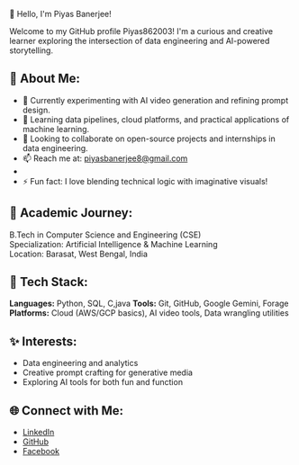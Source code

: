👋 Hello, I'm Piyas Banerjee!

Welcome to my GitHub profile Piyas862003! I'm a curious and creative learner exploring the intersection of data engineering and AI-powered storytelling.

## 🌟 About Me:
- 🔭 Currently experimenting with AI video generation and refining prompt design.
- 🌱 Learning data pipelines, cloud platforms, and practical applications of machine learning.
- 👯 Looking to collaborate on open-source projects and internships in data engineering.
- 📫 Reach me at: piyasbanerjee8@gmail.com
- 
- ⚡ Fun fact: I love blending technical logic with imaginative visuals!

## 💼 Academic Journey:
B.Tech in Computer Science and Engineering (CSE)  
Specialization: Artificial Intelligence & Machine Learning  
Location: Barasat, West Bengal, India

## 🔧 Tech Stack:
**Languages:** Python, SQL, C,java 
**Tools:** Git, GitHub, Google Gemini, Forage  
**Platforms:** Cloud (AWS/GCP basics), AI video tools, Data wrangling utilities

## ✨ Interests:
- Data engineering and analytics
- Creative prompt crafting for generative media
- Exploring AI tools for both fun and function

## 🌐 Connect with Me:
- [LinkedIn](https://www.linkedin.com/in/piyasbanerjee/)
- [GitHub](https://github.com/Piyas862003)
- [Facebook](https://www.facebook.com/piyas.banerjee.313)


